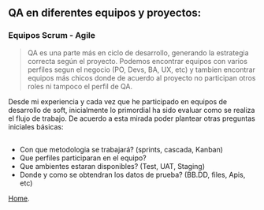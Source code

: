 ## QA en diferentes equipos y proyectos: 
### Equipos Scrum - Agile

>  QA es una parte más en ciclo de desarrollo, generando la estrategia correcta según el proyecto.
Podemos encontrar equipos con varios perfiles segun el negocio (PO, Devs, BA, UX, etc) y tambien encontrar equipos más chicos donde de acuerdo al proyecto no participan otros roles ni tampoco el perfil de QA. 

Desde mi experiencia y cada vez que he participado en equipos de desarrollo de soft, inicialmente lo primordial ha sido evaluar como se realiza el flujo de trabajo. De acuerdo a esta mirada poder plantear otras preguntas iniciales básicas: 

##
*   Con que metodologia se trabajará? (sprints, cascada, Kanban)
*   Que perfiles participaran en el equipo?
*   Que ambientes estaran disponibles? (Test, UAT, Staging)
*   Donde y como se obtendran los datos de prueba? (BB.DD, files, Apis, etc)




 [Home](./index.md).


